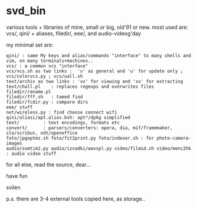 svd_bin
=======

various tools + libraries of mine, small or big, old'91 or new.
most used are: vcs/, qini/ + aliases, filedir/, eee/, and audio-videog'day

my minimal set are:

    qini/ : same My keys and alias/commands "interface" to many shells and vim, on many terminals+machines..
	vcs/ : a common vcs "interface"
    vcs/vcs.sh as two links :  'v' as general and 'u' for update only ; vcs/colorvcs.py ; vcs/uall.sh
    text/archiv as two links : 'vv' for viewing and 'xx' for extracting
    text/chall.pl    : replaces regexps and overwrites files
    filedir/rename.pl
    filedir/fff.sh   : tamed find
    filedir/fcdir.py : compare dirs
    eee/ stuff 
    net/wireless.py : find choose connect wifi
    qini/aliasi/apt.alias.bsh: apt*/dpkg simplified
    text/         : text encodings, formats etc
    convert/      : parsers/converters: opera, dia, mif/framemaker, sla/scribus, odt/openoffice
    foto/jpgoptmz.sh foto/fit2print.py foto/indexer.sh : for photo-camera-images
    audio/sumtim2.py audio/izvadki/wavspl.py video/filmid.sh video/menc2hb : audio video stuff

for all else, read the source, dear...

have fun

svilen

p.s. there are 3-4 external tools copied here, as storage..
